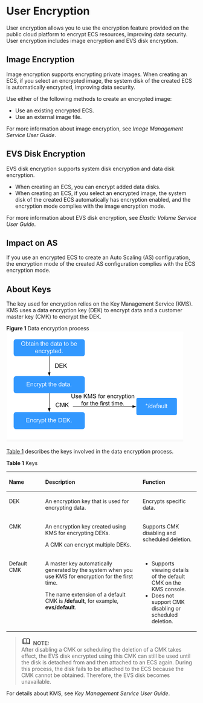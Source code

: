 # User Encryption<a name="EN-US_TOPIC_0046912051"></a>

User encryption allows you to use the encryption feature provided on the public cloud platform to encrypt ECS resources, improving data security. User encryption includes image encryption and EVS disk encryption.

## Image Encryption<a name="section1150469610136"></a>

Image encryption supports encrypting private images. When creating an ECS, if you select an encrypted image, the system disk of the created ECS is automatically encrypted, improving data security.

Use either of the following methods to create an encrypted image:

-   Use an existing encrypted ECS.
-   Use an external image file.

For more information about image encryption, see  _Image Management Service User Guide_.

## EVS Disk Encryption<a name="section2746706105950"></a>

EVS disk encryption supports system disk encryption and data disk encryption.

-   When creating an ECS, you can encrypt added data disks.
-   When creating an ECS, if you select an encrypted image, the system disk of the created ECS automatically has encryption enabled, and the encryption mode complies with the image encryption mode.

For more information about EVS disk encryption, see  _Elastic Volume Service User Guide_.

## Impact on AS<a name="section4202207210118"></a>

If you use an encrypted ECS to create an Auto Scaling \(AS\) configuration, the encryption mode of the created AS configuration complies with the ECS encryption mode.

## About Keys<a name="section19557327144021"></a>

The key used for encryption relies on the Key Management Service \(KMS\). KMS uses a data encryption key \(DEK\) to encrypt data and a customer master key \(CMK\) to encrypt the DEK.

**Figure  1**  Data encryption process<a name="fig66853906172350"></a>  
![](figures/data-encryption-process.png "data-encryption-process")

[Table 1](#table58453122162120)  describes the keys involved in the data encryption process.

**Table  1**  Keys

<a name="table58453122162120"></a>
<table><thead align="left"><tr id="row6497527162120"><th class="cellrowborder" valign="top" width="19.05%" id="mcps1.2.4.1.1"><p id="p39076761162120"><a name="p39076761162120"></a><a name="p39076761162120"></a>Name</p>
</th>
<th class="cellrowborder" valign="top" width="51.190000000000005%" id="mcps1.2.4.1.2"><p id="p11101063162120"><a name="p11101063162120"></a><a name="p11101063162120"></a>Description</p>
</th>
<th class="cellrowborder" valign="top" width="29.759999999999998%" id="mcps1.2.4.1.3"><p id="p26770914162120"><a name="p26770914162120"></a><a name="p26770914162120"></a>Function</p>
</th>
</tr>
</thead>
<tbody><tr id="row58635137174217"><td class="cellrowborder" valign="top" width="19.05%" headers="mcps1.2.4.1.1 "><p id="p57954190174217"><a name="p57954190174217"></a><a name="p57954190174217"></a>DEK</p>
</td>
<td class="cellrowborder" valign="top" width="51.190000000000005%" headers="mcps1.2.4.1.2 "><p id="p63777803174217"><a name="p63777803174217"></a><a name="p63777803174217"></a>An encryption key that is used for encrypting data.</p>
</td>
<td class="cellrowborder" valign="top" width="29.759999999999998%" headers="mcps1.2.4.1.3 "><p id="p65728400174217"><a name="p65728400174217"></a><a name="p65728400174217"></a>Encrypts specific data.</p>
</td>
</tr>
<tr id="row58688680162120"><td class="cellrowborder" valign="top" width="19.05%" headers="mcps1.2.4.1.1 "><p id="p56162650162120"><a name="p56162650162120"></a><a name="p56162650162120"></a>CMK</p>
</td>
<td class="cellrowborder" valign="top" width="51.190000000000005%" headers="mcps1.2.4.1.2 "><p id="p43507848163034"><a name="p43507848163034"></a><a name="p43507848163034"></a>An encryption key created using KMS for encrypting DEKs.</p>
<p id="p52880825162120"><a name="p52880825162120"></a><a name="p52880825162120"></a>A CMK can encrypt multiple DEKs.</p>
</td>
<td class="cellrowborder" valign="top" width="29.759999999999998%" headers="mcps1.2.4.1.3 "><p id="p55488428162120"><a name="p55488428162120"></a><a name="p55488428162120"></a>Supports CMK disabling and scheduled deletion.</p>
</td>
</tr>
<tr id="row16784881174432"><td class="cellrowborder" valign="top" width="19.05%" headers="mcps1.2.4.1.1 "><p id="p15745174440"><a name="p15745174440"></a><a name="p15745174440"></a>Default CMK</p>
</td>
<td class="cellrowborder" valign="top" width="51.190000000000005%" headers="mcps1.2.4.1.2 "><p id="p5894849611303"><a name="p5894849611303"></a><a name="p5894849611303"></a>A master key automatically generated by the system when you use KMS for encryption for the first time.</p>
<p id="p545438611310"><a name="p545438611310"></a><a name="p545438611310"></a>The name extension of a default CMK is <strong id="b842352706112532"><a name="b842352706112532"></a><a name="b842352706112532"></a>/default</strong>, for example, <strong id="b842352706235235"><a name="b842352706235235"></a><a name="b842352706235235"></a>evs/default</strong>.</p>
</td>
<td class="cellrowborder" valign="top" width="29.759999999999998%" headers="mcps1.2.4.1.3 "><a name="ul1649396175041"></a><a name="ul1649396175041"></a><ul id="ul1649396175041"><li>Supports viewing details of the default CMK on the KMS console.</li><li>Does not support CMK disabling or scheduled deletion.</li></ul>
</td>
</tr>
</tbody>
</table>

>![](public_sys-resources/icon-note.gif) **NOTE:**   
>After disabling a CMK or scheduling the deletion of a CMK takes effect, the EVS disk encrypted using this CMK can still be used until the disk is detached from and then attached to an ECS again. During this process, the disk fails to be attached to the ECS because the CMK cannot be obtained. Therefore, the EVS disk becomes unavailable.  

For details about KMS, see  _Key Management Service User Guide_.

